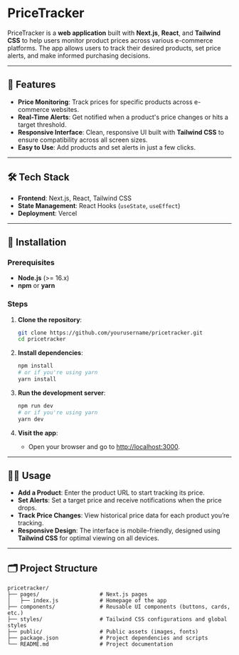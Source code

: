 # PriceTracker

PriceTracker is a **web application** built with **Next.js**, **React**, and **Tailwind CSS** to help users monitor product prices across various e-commerce platforms. The app allows users to track their desired products, set price alerts, and make informed purchasing decisions.

---

## 🚀 Features

- **Price Monitoring**: Track prices for specific products across e-commerce websites.
- **Real-Time Alerts**: Get notified when a product's price changes or hits a target threshold.
- **Responsive Interface**: Clean, responsive UI built with **Tailwind CSS** to ensure compatibility across all screen sizes.
- **Easy to Use**: Add products and set alerts in just a few clicks.

---

## 🛠️ Tech Stack

- **Frontend**: Next.js, React, Tailwind CSS
- **State Management**: React Hooks (`useState`, `useEffect`)
- **Deployment**: Vercel

---

## 📝 Installation

### Prerequisites

- **Node.js** (>= 16.x)
- **npm** or **yarn**

### Steps

1. **Clone the repository**:
    ```bash
    git clone https://github.com/yourusername/pricetracker.git
    cd pricetracker
    ```

2. **Install dependencies**:
    ```bash
    npm install
    # or if you're using yarn
    yarn install
    ```

3. **Run the development server**:
    ```bash
    npm run dev
    # or if you're using yarn
    yarn dev
    ```

4. **Visit the app**:
    - Open your browser and go to [http://localhost:3000](http://localhost:3000).

---

## 🧑‍💻 Usage

- **Add a Product**: Enter the product URL to start tracking its price.
- **Set Alerts**: Set a target price and receive notifications when the price drops.
- **Track Price Changes**: View historical price data for each product you’re tracking.
- **Responsive Design**: The interface is mobile-friendly, designed using **Tailwind CSS** for optimal viewing on all devices.

---

## 🗂️ Project Structure

```plaintext
pricetracker/
├── pages/                   # Next.js pages
│   ├── index.js             # Homepage of the app
├── components/              # Reusable UI components (buttons, cards, etc.)
├── styles/                  # Tailwind CSS configurations and global styles
├── public/                  # Public assets (images, fonts)
├── package.json             # Project dependencies and scripts
└── README.md                # Project documentation
